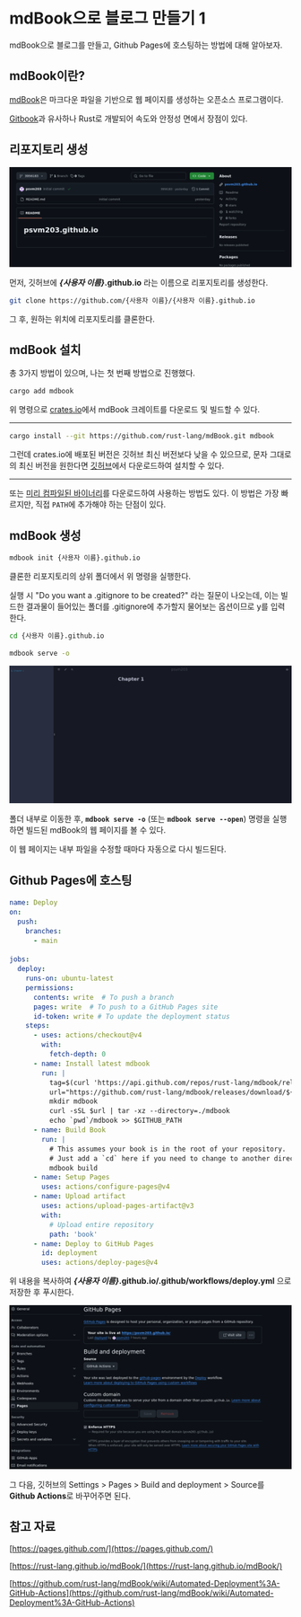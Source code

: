 # mdBook으로 블로그 만들기 1

mdBook으로 블로그를 만들고, Github Pages에 호스팅하는 방법에 대해 알아보자.

## mdBook이란?

[mdBook](https://github.com/rust-lang/mdBook)은 마크다운 파일을 기반으로 웹 페이지를 생성하는 오픈소스 프로그램이다.

[Gitbook](https://www.gitbook.com)과 유사하나 Rust로 개발되어 속도와 안정성 면에서 장점이 있다.

## 리포지토리 생성

![](images/mdBook으로-블로그-만들기-1/github.png)

먼저, 깃허브에 ***{사용자 이름}*.github.io** 라는 이름으로 리포지토리를 생성한다.

```sh
git clone https://github.com/{사용자 이름}/{사용자 이름}.github.io
```

그 후, 원하는 위치에 리포지토리를 클론한다.

## mdBook 설치

총 3가지 방법이 있으며, 나는 첫 번째 방법으로 진행했다.

```sh
cargo add mdbook
```

위 명령으로 [crates.io](https://crates.io)에서 mdBook 크레이트를 다운로드 및 빌드할 수 있다.

---

```sh
cargo install --git https://github.com/rust-lang/mdBook.git mdbook
```

그런데 crates.io에 배포된 버전은 깃허브 최신 버전보다 낮을 수 있으므로, 문자 그대로의 최신 버전을 원한다면 [깃허브](https://github.com/rust-lang/mdBook)에서 다운로드하여 설치할 수 있다.

---

또는 [미리 컴파일된 바이너리](https://github.com/rust-lang/mdBook/releases)를 다운로드하여 사용하는 방법도 있다. 이 방법은 가장 빠르지만, 직접 `PATH`에 추가해야 하는 단점이 있다.

## mdBook 생성

```sh
mdbook init {사용자 이름}.github.io
```

클론한 리포지토리의 상위 폴더에서 위 명령을 실행한다.

실행 시 "Do you want a .gitignore to be created?" 라는 질문이 나오는데, 이는 빌드한 결과물이 들어있는 폴더를 .gitignore에 추가할지 물어보는 옵션이므로 y를 입력한다.

```sh
cd {사용자 이름}.github.io
```

```sh
mdbook serve -o
```

![](images/mdBook으로-블로그-만들기-1/localhost.png)

폴더 내부로 이동한 후, **`mdbook serve -o`** (또는 **`mdbook serve --open`**) 명령을 실행하면 빌드된 mdBook의 웹 페이지를 볼 수 있다.

이 웹 페이지는 내부 파일을 수정할 때마다 자동으로 다시 빌드된다.

## Github Pages에 호스팅

```yml
name: Deploy
on:
  push:
    branches:
      - main

jobs:
  deploy:
    runs-on: ubuntu-latest
    permissions:
      contents: write  # To push a branch 
      pages: write  # To push to a GitHub Pages site
      id-token: write # To update the deployment status
    steps:
      - uses: actions/checkout@v4
        with:
          fetch-depth: 0
      - name: Install latest mdbook
        run: |
          tag=$(curl 'https://api.github.com/repos/rust-lang/mdbook/releases/latest' | jq -r '.tag_name')
          url="https://github.com/rust-lang/mdbook/releases/download/${tag}/mdbook-${tag}-x86_64-unknown-linux-gnu.tar.gz"
          mkdir mdbook
          curl -sSL $url | tar -xz --directory=./mdbook
          echo `pwd`/mdbook >> $GITHUB_PATH
      - name: Build Book
        run: |
          # This assumes your book is in the root of your repository.
          # Just add a `cd` here if you need to change to another directory.
          mdbook build
      - name: Setup Pages
        uses: actions/configure-pages@v4
      - name: Upload artifact
        uses: actions/upload-pages-artifact@v3
        with:
          # Upload entire repository
          path: 'book'
      - name: Deploy to GitHub Pages
        id: deployment
        uses: actions/deploy-pages@v4
```

위 내용을 복사하여 ***{사용자 이름}*.github.io/.github/workflows/deploy.yml** 으로 저장한 후 푸시한다.

![](images/mdBook으로-블로그-만들기-1/settings.png)

그 다음, 깃허브의 Settings > Pages > Build and deployment > Source를 **Github Actions**로 바꾸어주면 된다.

## 참고 자료

[https://pages.github.com/](https://pages.github.com/)

[https://rust-lang.github.io/mdBook/](https://rust-lang.github.io/mdBook/)

[https://github.com/rust-lang/mdBook/wiki/Automated-Deployment%3A-GitHub-Actions](https://github.com/rust-lang/mdBook/wiki/Automated-Deployment%3A-GitHub-Actions)
